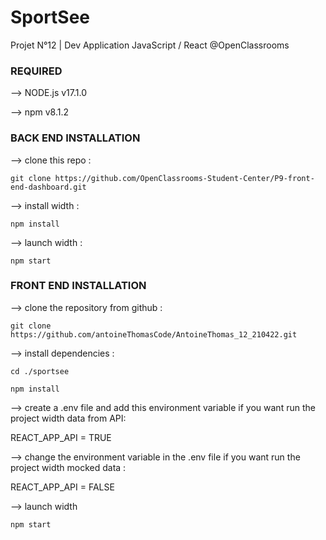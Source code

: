 # SportSee 
Projet N°12 | Dev Application JavaScript / React @OpenClassrooms 

### REQUIRED 

 --> NODE.js v17.1.0
 
 --> npm v8.1.2
 
### BACK END INSTALLATION  

 --> clone this repo : 
 
 `git clone https://github.com/OpenClassrooms-Student-Center/P9-front-end-dashboard.git`
 
 --> install width :
 
 `npm install`

 --> launch width : 

`npm start`

### FRONT END INSTALLATION 

 --> clone the repository from github :

`git clone https://github.com/antoineThomasCode/AntoineThomas_12_210422.git`

 --> install dependencies : 

`cd ./sportsee`

`npm install`

 --> create a .env file and add this environment variable if you want run the project width data from API: 

REACT_APP_API = TRUE 

 --> change the environment variable in the .env file if you want run the project width mocked data : 
 
REACT_APP_API = FALSE

 --> launch width
 
 `npm start`
